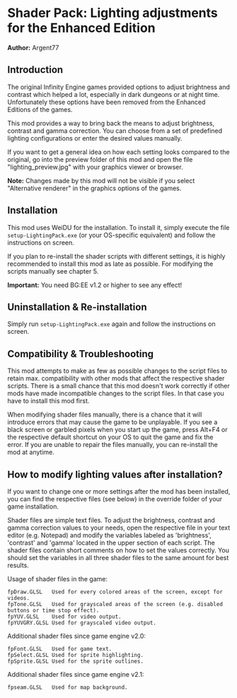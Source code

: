 # Shader Pack: Lighting adjustments for the Enhanced Edition

**Author:** Argent77


## Introduction

The original Infinity Engine games provided options to adjust brightness and contrast which 
helped a lot, especially in dark dungeons or at night time. Unfortunately these options have 
been removed from the Enhanced Editions of the games.

This mod provides a way to bring back the means to adjust brightness, contrast and gamma correction.
You can choose from a set of predefined lighting configurations or enter the desired values manually.

If you want to get a general idea on how each setting looks compared to the original, go into the 
preview folder of this mod and open the file "lighting_preview.jpg" with your graphics viewer 
or browser.

**Note:** Changes made by this mod will not be visible if you select "Alternative renderer" in the 
      graphics options of the games.


## Installation

This mod uses WeiDU for the installation. To install it, simply execute the file `setup-LightingPack.exe` 
(or your OS-specific equivalent) and follow the instructions on screen.

If you plan to re-install the shader scripts with different settings, it is highly recommended 
to install this mod as late as possible. For modifying the scripts manually see chapter 5.

**Important:** You need BG:EE v1.2 or higher to see any effect!


## Uninstallation & Re-installation

Simply run `setup-LightingPack.exe` again and follow the instructions on screen.


## Compatibility & Troubleshooting

This mod attempts to make as few as possible changes to the script files to retain 
max. compatibility with other mods that affect the respective shader scripts.
There is a small chance that this mod doesn't work correctly if other mods have 
made incompatible changes to the script files. In that case you have to install this 
mod first.

When modifying shader files manually, there is a chance that it will introduce errors that 
may cause the game to be unplayable. 
If you see a black screen or garbled pixels when you start up the game, press Alt+F4 or the 
respective default shortcut on your OS to quit the game and fix the error.
If you are unable to repair the files manually, you can re-install the mod at anytime.


## How to modify lighting values after installation?

If you want to change one or more settings after the mod has been installed, you can find 
the respective files (see below) in the override folder of your game installation.

Shader files are simple text files. To adjust the brightness, contrast and gamma correction 
values to your needs, open the respective file in your text editor (e.g. Notepad) and modify 
the variables labeled as 'brightness', 'contrast' and 'gamma' located in the upper section of 
each script. The shader files contain short comments on how to set the values correctly. 
You should set the variables in all three shader files to the same amount for best results.

Usage of shader files in the game:
```
fpDraw.GLSL   Used for every colored areas of the screen, except for videos.
fpTone.GLSL   Used for grayscaled areas of the screen (e.g. disabled buttons or time stop effect).
fpYUV.GLSL    Used for video output.
fpYUVGRY.GLSL Used for grayscaled video output.
```

Additional shader files since game engine v2.0:
```
fpFont.GLSL   Used for game text.
fpSelect.GLSL Used for sprite highlighting.
fpSprite.GLSL Used for the sprite outlines.
```

Additional shader files since game engine v2.1:
```
fpseam.GLSL   Used for map background.
```
